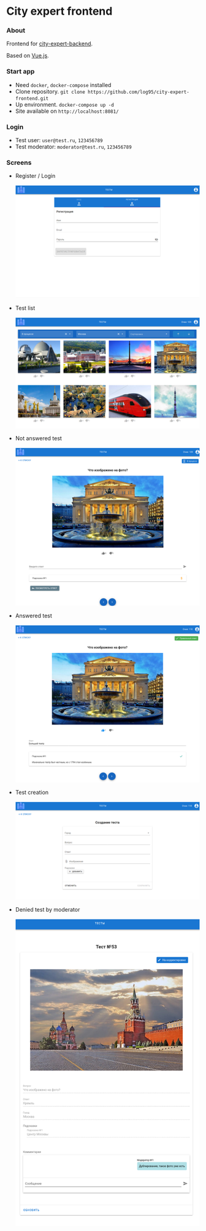 # City expert frontend

### About
Frontend for [city-expert-backend](https://github.com/log95/city-expert-backend).

Based on [Vue.js](https://vuejs.org/).

### Start app
- Need `docker`, `docker-compose` installed
- Clone repository. `git clone https://github.com/log95/city-expert-frontend.git`
- Up environment. `docker-compose up -d`
- Site available on `http://localhost:8081/`

### Login
- Test user: `user@test.ru`, `123456789`
- Test moderator: `moderator@test.ru`, `123456789`

### Screens
- Register / Login<br><br>
![Register](./screens/register.png)

- Test list<br><br>
![Test list](./screens/test_list.png)

- Not answered test<br><br>
![Not answered test](./screens/not_answered.png)

- Answered test<br><br>
![Answered test](./screens/answered.png)

- Test creation<br><br>
![Test creation](./screens/test_create.png)

- Denied test by moderator<br><br>
![Test creation](./screens/on_correction.png)
